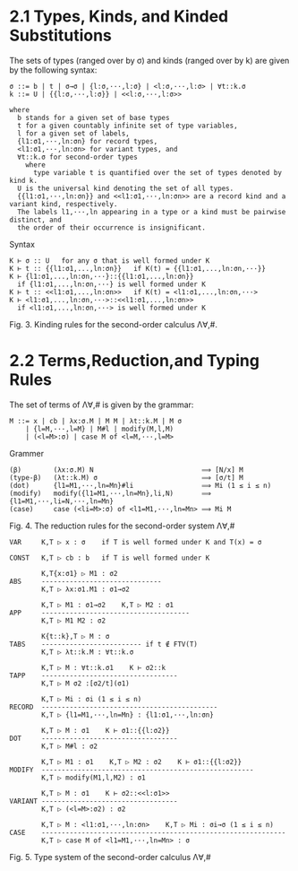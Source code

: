 # 2.1 Types, Kinds, and Kinded Substitutions

  The sets of types (ranged over by σ) and kinds (ranged over by k) are given by the following syntax:

    σ ::= b | t | σ→σ | {l:σ,···,l:σ} | <l:σ,···,l:σ> | ∀t::k.σ
    k ::= U | {{l:σ,···,l:σ}} | <<l:σ,···,l:σ>>

    where
      b stands for a given set of base types
      t for a given countably infinite set of type variables,
      l for a given set of labels,
      {l1:σ1,···,ln:σn} for record types,
      <l1:σ1,···,ln:σn> for variant types, and
      ∀t::k.σ for second-order types
        where
          type variable t is quantified over the set of types denoted by kind k.
      U is the universal kind denoting the set of all types.
      {{l1:σ1,···,ln:σn}} and <<l1:σ1,···,ln:σn>> are a record kind and a variant kind, respectively.
      The labels l1,···,ln appearing in a type or a kind must be pairwise distinct, and
      the order of their occurrence is insignificant.

  Syntax

    K ⊢ σ :: U   for any σ that is well formed under K
    K ⊢ t :: {{l1:σ1,...,ln:σn}}   if K(t) = {{l1:σ1,...,ln:σn,···}}
    K ⊢ {l1:σ1,...,ln:σn,···}::{{l1:σ1,...,ln:σn}}
      if {l1:σ1,...,ln:σn,···} is well formed under K
    K ⊢ t :: <<l1:σ1,...,ln:σn>>   if K(t) = <l1:σ1,...,ln:σn,···>
    K ⊢ <l1:σ1,...,ln:σn,···>::<<l1:σ1,...,ln:σn>>
      if <l1:σ1,...,ln:σn,···> is well formed under K

  Fig. 3. Kinding rules for the second-order calculus Λ∀,#.

# 2.2 Terms,Reduction,and Typing Rules

  The set of terms of Λ∀,# is given by the grammar:

    M ::= x | cb | λx:σ.M | M M | λt::k.M | M σ
        | {l=M,···,l=M} | M#l | modify(M,l,M)
        | (<l=M>:σ) | case M of <l=M,···,l=M>

  Grammer

    (β)        (λx:σ.M) N                           ⟹ [N/x] M
    (type-β)   (λt::k.M) σ                          ⟹ [σ/t] M
    (dot)      {l1=M1,···,ln=Mn}#li                 ⟹ Mi (1 ≤ i ≤ n)
    (modify)   modify({l1=M1,···,ln=Mn},li,N)       ⟹ {l1=M1,···,li=N,···,ln=Mn}
    (case)     case (<li=M>:σ) of <l1=M1,···,ln=Mn> ⟹ Mi M

  Fig. 4. The reduction rules for the second-order system Λ∀,#

    VAR     K,T ▷ x : σ    if T is well formed under K and T(x) = σ

    CONST   K,T ▷ cb : b   if T is well formed under K

            K,T{x:σ1} ▷ M1 : σ2
    ABS     ------------------------------
            K,T ▷ λx:σ1.M1 : σ1→σ2

            K,T ▷ M1 : σ1→σ2    K,T ▷ M2 : σ1
    APP     -------------------------------------
            K,T ▷ M1 M2 : σ2

            K{t::k},T ▷ M : σ
    TABS    ------------------------- if t ∉ FTV(T)
            K,T ▷ λt::k.M : ∀t::k.σ

            K,T ▷ M : ∀t::k.σ1    K ⊢ σ2::k
    TAPP    ----------------------------------
            K,T ▷ M σ2 :[σ2/t](σ1)

            K,T ▷ Mi : σi (1 ≤ i ≤ n)
    RECORD  --------------------------------------------
            K,T ▷ {l1=M1,···,ln=Mn} : {l1:σ1,···,ln:σn}

            K,T ▷ M : σ1    K ⊢ σ1::{{l:σ2}}
    DOT     ----------------------------------
            K,T ▷ M#l : σ2

            K,T ▷ M1 : σ1    K,T ▷ M2 : σ2    K ⊢ σ1::{{l:σ2}}
    MODIFY  -----------------------------------------------------
            K,T ▷ modify(M1,l,M2) : σ1

            K,T ▷ M : σ1    K ⊢ σ2::<<l:σ1>>
    VARIANT ----------------------------------
            K,T ▷ (<l=M>:σ2) : σ2

            K,T ▷ M : <l1:σ1,···,ln:σn>    K,T ▷ Mi : σi→σ (1 ≤ i ≤ n)
    CASE    -------------------------------------------------------------
            K,T ▷ case M of <l1=M1,···,ln=Mn> : σ

  Fig. 5. Type system of the second-order calculus Λ∀,#
